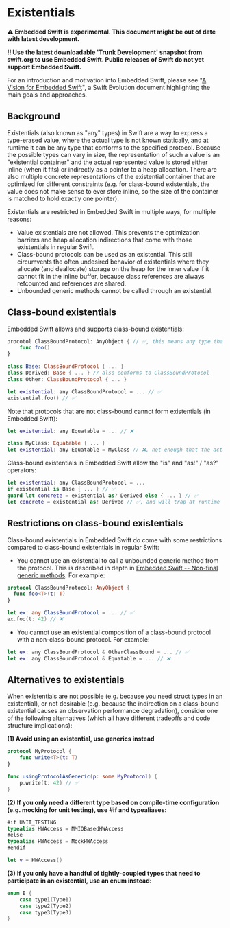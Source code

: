 # Existentials

**⚠️ Embedded Swift is experimental. This document might be out of date with latest development.**

**‼️ Use the latest downloadable 'Trunk Development' snapshot from swift.org to use Embedded Swift. Public releases of Swift do not yet support Embedded Swift.**

For an introduction and motivation into Embedded Swift, please see "[A Vision for Embedded Swift](https://github.com/swiftlang/swift-evolution/blob/main/visions/embedded-swift.md)", a Swift Evolution document highlighting the main goals and approaches.

## Background

Existentials (also known as "any" types) in Swift are a way to express a type-erased value, where the actual type is not known statically, and at runtime it can be any type that conforms to the specified protocol. Because the possible types can vary in size, the representation of such a value is an "existential container" and the actual represented value is stored either inline (when it fits) or indirectly as a pointer to a heap allocation. There are also multiple concrete representations of the existential container that are optimized for different constraints (e.g. for class-bound existentials, the value does not make sense to ever store inline, so the size of the container is matched to hold exactly one pointer).

Existentials are restricted in Embedded Swift in multiple ways, for multiple reasons:

- Value existentials are not allowed. This prevents the optimization barriers and heap allocation indirections that come with those existentials in regular Swift.
- Class-bound protocols can be used as an existential. This still circumvents the often undesired behavior of existentials where they allocate (and deallocate) storage on the heap for the inner value if it cannot fit in the inline buffer, because class references are always refcounted and references are shared.
- Unbounded generic methods cannot be called through an existential.

## Class-bound existentials

Embedded Swift allows and supports class-bound existentials:

```swift
procotol ClassBoundProtocol: AnyObject { // ✅, this means any type that wants to conform to ClassBoundProtocol must be a class type
    func foo()
}

class Base: ClassBoundProtocol { ... }
class Derived: Base { ... } // also conforms to ClassBoundProtocol
class Other: ClassBoundProtocol { ... }

let existential: any ClassBoundProtocol = ... // ✅
existential.foo() // ✅
```

Note that protocols that are not class-bound cannot form existentials (in Embedded Swift):

```swift
let existential: any Equatable = ... // ❌

class MyClass: Equatable { ... }
let existential: any Equatable = MyClass // ❌, not enough that the actual type is a class, the protocol itself must be class-bound
```

Class-bound existentials in Embedded Swift allow the "is" and "as!" / "as?" operators:

```swift
let existential: any ClassBoundProtocol = ...
if existential is Base { ... } // ✅
guard let concrete = existential as? Derived else { ... } // ✅
let concrete = existential as! Derived // ✅, and will trap at runtime if a different type is inside the existential
```

## Restrictions on class-bound existentials

Class-bound existentials in Embedded Swift do come with some restrictions compared to class-bound existentials in regular Swift:

- You cannot use an existential to call a unbounded generic method from the protocol. This is described in depth in [Embedded Swift -- Non-final generic methods](NonFinalGenericMethods.md). For example:
```swift
protocol ClassBoundProtocol: AnyObject {
  func foo<T>(t: T)
}

let ex: any ClassBoundProtocol = ... // ✅
ex.foo(t: 42) // ❌
```

- You cannot use an existential composition of a class-bound protocol with a non-class-bound protocol. For example:
```swift
let ex: any ClassBoundProtocol & OtherClassBound = ... // ✅
let ex: any ClassBoundProtocol & Equatable = ... // ❌
```

## Alternatives to existentials

When existentials are not possible (e.g. because you need struct types in an existential), or not desirable (e.g. because the indirection on a class-bound existential causes an observation performance degradation), consider one of the following alternatives (which all have different tradeoffs and code structure implications):

**(1) Avoid using an existential, use generics instead**

```swift
protocol MyProtocol {
    func write<T>(t: T)
}

func usingProtocolAsGeneric(p: some MyProtocol) {
    p.write(t: 42) // ✅
}
```

**(2) If you only need a different type based on compile-time configuration (e.g. mocking for unit testing), use #if and typealiases:**
```swift
#if UNIT_TESTING
typealias HWAccess = MMIOBasedHWAccess
#else
typealias HWAccess = MockHWAccess
#endif

let v = HWAccess()
```

**(3) If you only have a handful of tightly-coupled types that need to participate in an existential, use an enum instead:**
```swift
enum E {
    case type1(Type1)
    case type2(Type2)
    case type3(Type3)
}
```
